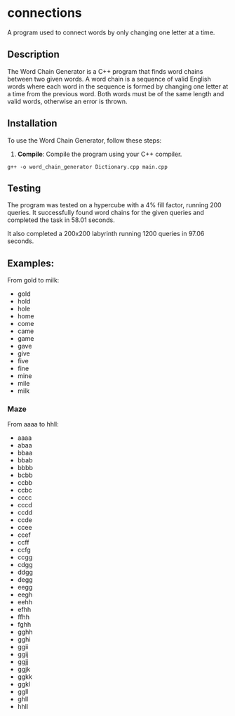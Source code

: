 # connections
A program used to connect words by only changing one letter at a time.

## Description

The Word Chain Generator is a C++ program that finds word chains between two given words. A word chain is a sequence of valid English words where each word in the sequence is formed by changing one letter at a time from the previous word. Both words must be of the same length and valid words, otherwise an error is thrown.

## Installation

To use the Word Chain Generator, follow these steps:

1. **Compile**: Compile the program using your C++ compiler.

```shell
g++ -o word_chain_generator Dictionary.cpp main.cpp
```

## Testing

The program was tested on a hypercube with a 4% fill factor, running 200 queries. It successfully found word chains for the given queries and completed the task in 58.01 seconds.

It also completed a 200x200 labyrinth running 1200 queries in 97.06 seconds.

## Examples:

From gold to milk:
 - gold
 - hold
 - hole
 - home
 - come
 - came
 - game
 - gave
 - give
 - five
 - fine
 - mine
 - mile
 - milk

### Maze

From aaaa to hhll:
 - aaaa
 - abaa
 - bbaa
 - bbab
 - bbbb
 - bcbb
 - ccbb
 - ccbc
 - cccc
 - cccd
 - ccdd
 - ccde
 - ccee
 - ccef
 - ccff
 - ccfg
 - ccgg
 - cdgg
 - ddgg
 - degg
 - eegg
 - eegh
 - eehh
 - efhh
 - ffhh
 - fghh
 - gghh
 - gghi
 - ggii
 - ggij
 - ggjj
 - ggjk
 - ggkk
 - ggkl
 - ggll
 - ghll
 - hhll


